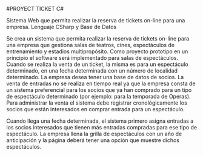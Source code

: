 #PROYECT TICKET C#

Sistema Web que permita realizar la reserva de tickets on-line para una empresa. Lenguaje CSharp y Base de Datos

Se crea un sistema que permita realizar la reserva de tickets on-line para una empresa que gestiona salas de teatros, cines, espectáculos de entrenamiento y estadios multipropósito.
Como proyecto prototipo en un principio el software será implementado para salas de espectáculos. Cuando se realiza la venta de un ticket, la misma es para un espectáculo determinado, en una fecha determinada con un número de localidad determinado.  La empresa desea tener una base de datos de socios. 
La venta de entradas no se realiza en tiempo real ya que la empresa consta de un sistema preferencial para los socios que ya han
comprado para un tipo de espectáculo determinado (por ejemplo: para la temporada de Operas). Para administrar la venta el sistema debe registrar cronológicamente los socios que están  interesados  en  comprar  entrada  para  un  espectáculo.

Cuando  llega  una  fecha determinada, el sistema primero asigna entradas a los socios interesados que tienen más
entradas compradas para ese tipo de espectáculo. La empresa llena la grilla de espectáculos con un año de anticipación y la página deberá tener
una opción que muestre dichos espectáculos.
